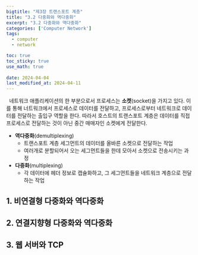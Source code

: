 ```yaml
---
bigtitle: "제3장 트랜스포트 계층"
title: "3.2 다중화와 역다중화"
excerpt: "3.2 다중화와 역다중화"
categories: ['Computer Network']
tags:
  - computer
  - network

toc: true
toc_sticky: true
use_math: true
 
date: 2024-04-04
last_modified_at: 2024-04-11
---
```

&nbsp;&nbsp;네트워크 애플리케이션의 한 부분으로서 프로세스는 **소켓**(socket)을 가지고 있다. 이를 통해 너트워크에서 프로세스로 데이터를 전달하고, 프로세스로부터 네트워크로 데이터를 전달하는 출입구 역할을 한다. 따라서 호스트의 트랜스포트 계층은 데이터를 직접 프로세스로 전달하는 것이 아닌 중간 매매자인 소켓에게 전달한다.

* **역다중화**(demultiplexing)
  * 트랜스포트 계층 세그먼트의 데이터를 올바른 소켓으로 전달하는 작업
  * 여러개로 분할되어서 오는 세그먼트들을 한데 모아서 소켓으로 전송시키는 과정
* **다중화**(multiplexing)
  * 각 데이터에 헤더 정보로 캡슐화하고, 그 세그먼트들을 네트워크 계층으로 전달하는 작업

## 1. 비연결형 다중화와 역다중화

## 2. 연결지향형 다중화와 역다중화

## 3. 웹 서버와 TCP